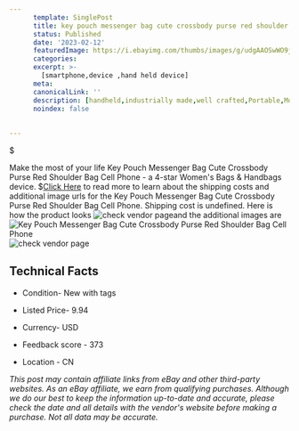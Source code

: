 ```yaml
---
      template: SinglePost
      title: key pouch messenger bag cute crossbody purse red shoulder bag cell phone
      status: Published
      date: '2023-02-12'
      featuredImage: https://i.ebayimg.com/thumbs/images/g/udgAAOSwWO9j4oZy/s-l225.jpg
      categories: 
      excerpt: >-
        [smartphone,device ,hand held device]
      meta:
      canonicalLink: ''
      description: [handheld,industrially made,well crafted,Portable,Mobile,Compact,Convenient,Lightweight,Maneuverable,Man-portable,Miniature,Carriable,Hand-held,Light,Holdable,Transportable,Mobile device,Pocket-sized,On-the-go,Wireless,Cordless,Compact size,Convenient size, smartphone,device ,hand held device]
      noindex: false
      
        
---
```

$

Make the most of your life Key Pouch Messenger Bag Cute Crossbody Purse Red Shoulder Bag Cell Phone - a 4-star Women's Bags & Handbags device.
$[Click Here](https://www.ebay.com/itm/394450999645?hash=item5bd71c995d%3Ag%3AudgAAOSwWO9j4oZy&mkevt=1&mkcid=1&mkrid=711-53200-19255-0&campid=%253CePNCampaignId%253E&customid=%253CreferenceId%253E&toolid=10049) to read more to learn about the shipping costs and additional image urls for the Key Pouch Messenger Bag Cute Crossbody Purse Red Shoulder Bag Cell Phone. Shipping cost is undefined. Here is how the product looks ![check vendor page](https://i.ebayimg.com/thumbs/images/g/udgAAOSwWO9j4oZy/s-l225.jpg)and the additional images are![Key Pouch Messenger Bag Cute Crossbody Purse Red Shoulder Bag Cell Phone](https://i.ebayimg.com/images/g/udgAAOSwWO9j4oZy/s-l1200.jpg)![check vendor page](https://origin-galleryplus.ebayimg.com/ws/web/394450999645_2_0_1/225x225.jpg,https://origin-galleryplus.ebayimg.com/ws/web/394450999645_3_0_1/225x225.jpg,https://origin-galleryplus.ebayimg.com/ws/web/394450999645_4_0_1/225x225.jpg,https://origin-galleryplus.ebayimg.com/ws/web/394450999645_5_0_1/225x225.jpg,https://origin-galleryplus.ebayimg.com/ws/web/394450999645_6_0_1/225x225.jpg,https://origin-galleryplus.ebayimg.com/ws/web/394450999645_7_0_1/225x225.jpg,https://origin-galleryplus.ebayimg.com/ws/web/394450999645_8_0_1/225x225.jpg,https://origin-galleryplus.ebayimg.com/ws/web/394450999645_9_0_1/225x225.jpg,https://origin-galleryplus.ebayimg.com/ws/web/394450999645_10_0_1/225x225.jpg,https://origin-galleryplus.ebayimg.com/ws/web/394450999645_11_0_1/225x225.jpg,https://origin-galleryplus.ebayimg.com/ws/web/394450999645_12_0_1/225x225.jpg)



 ## Technical Facts 



     
      

 - Condition- New with tags 


      

 - Listed Price- 9.94 


      

 - Currency- USD 


      

 - Feedback score - 373 


      

 - Location - CN 


      
      

 *_This post may contain affiliate links from eBay and other third-party websites. As an eBay affiliate, we earn from qualifying purchases. Although we do our best to keep the information up-to-date and accurate, please check the date and all details with the vendor's website before making a purchase. Not all data may be accurate._*






